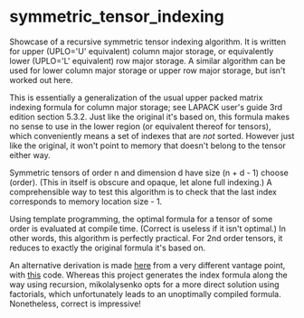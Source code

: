 # symmetric_tensor_indexing

Showcase of a recursive symmetric tensor indexing algorithm. It is written for upper (UPLO='U' equivalent) column major storage, or equivalently lower (UPLO='L' equivalent) row major storage. A similar algorithm can be used for lower column major storage or upper row major storage, but isn't worked out here.

This is essentially a generalization of the usual upper packed matrix indexing formula for column major storage; see LAPACK user's guide 3rd edition section 5.3.2. Just like the original it's based on, this formula makes no sense to use in the lower region (or equivalent thereof for tensors), which conveniently means a set of indexes that are *not* sorted. However just like the original, it won't point to memory that doesn't belong to the tensor either way.

Symmetric tensors of order n and dimension d have size (n + d - 1) choose (order). (This in itself is obscure and opaque, let alone full indexing.) A comprehensible way to test this algorithm is to check that the last index corresponds to memory location size - 1.

Using template programming, the optimal formula for a tensor of some order is evaluated at compile time. (Correct is useless if it isn't optimal.) In other words, this algorithm is perfectly practical. For 2nd order tensors, it reduces to exactly the original formula it's based on.

An alternative derivation is made [here](https://0fps.net/2011/08/30/multidimensional-taylor-series-and-symmetric-tensors/) from a very different vantage point, with [this](https://github.com/mikolalysenko/symmetric-tensor-index) code. Whereas this project generates the index formula along the way using recursion, mikolalysenko opts for a more direct solution using factorials, which unfortunately leads to an unoptimally compiled formula. Nonetheless, correct is impressive!
